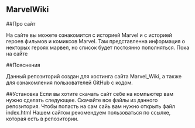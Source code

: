 ## MarvelWiki

##Про сайт

На сайте вы можете ознакомится с историей Marvel и с историей героев фильмов и комиксов Marvel. Там представленна информация о некторых героях марвел, но список будет постоянно пополняться. Пока на сайте 

##Пояснения

Данный репозиторий создан для хостинга сайта Marvel_Wiki, а также для ознакомления пользователей GitHub с кодом.  

##Установка
Если вы хотите скачать сайт себе на компьютер вам нужно сделать следующее. Скачайте все файлы из данного репозитория. Чтобы попасть на сам сайь вам нужно открыть файл index.html
Нашем сайтом рекомендуем пользоваться по ссылке, которая есть в репозитории.


